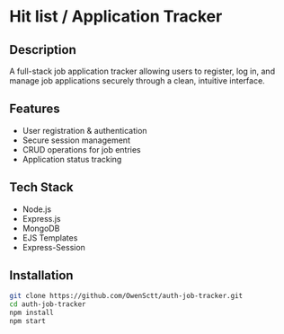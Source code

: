 # Hit list / Application Tracker

## Description
A full-stack job application tracker allowing users to register, log in, and manage job applications securely through a clean, intuitive interface.

## Features
- User registration & authentication
- Secure session management
- CRUD operations for job entries
- Application status tracking

## Tech Stack
- Node.js
- Express.js
- MongoDB
- EJS Templates
- Express-Session

## Installation
```bash
git clone https://github.com/OwenSctt/auth-job-tracker.git
cd auth-job-tracker
npm install
npm start
